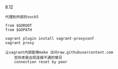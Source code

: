 
#### 
8.12

	代理到外部的sock5

	from $GOROOT
	from $GOPATH

	vagrant plugin install vagrant-proxyconf  
	vagrant proxy  

	让vagrant内部能够make 访问raw.githubusercontent.com  
        否则老是出现连接不通的情况
        connection reset by peer
